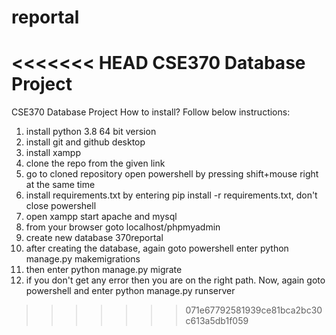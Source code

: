 # reportal
<<<<<<< HEAD
CSE370 Database Project
=======
CSE370 Database Project
How to install? Follow below instructions:

1. install python 3.8 64 bit version
2. install git and github desktop
3. install xampp
4. clone the repo from the given link
5. go to cloned repository open powershell by pressing shift+mouse right at the same time
6. install requirements.txt by entering pip install -r requirements.txt, don't close powershell
7. open xampp start apache and mysql
8. from your browser goto localhost/phpmyadmin
9. create new database 370reportal
10. after creating the database, again goto powershell enter python manage.py makemigrations
11. then enter python manage.py migrate
12. if you don't get any error then you are on the right path. Now, again goto powershell and enter python manage.py runserver
>>>>>>> 071e67792581939ce81bca2bc30c613a5db1f059
